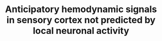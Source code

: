---
title: "Anticipatory hemodynamic signals in sensory cortex not predicted by local neuronal activity"
project_id: 
conf_date: 2009-02-06
conference_id: ""
presenters:
   - peter_bandettini
summary: "Journal Club for fMRI discussion group"
file: /assets/presentations/
filename: 
layout: presentation
---